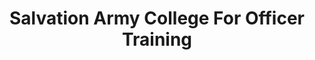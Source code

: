 ---
layout: repo
title: "Salvation Army College For Officer Training"
id: 22678
permalink: repos/22678/
---